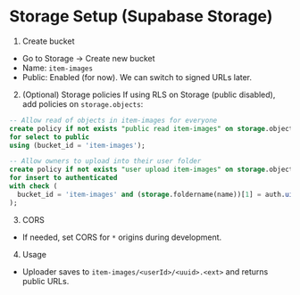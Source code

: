 # Storage Setup (Supabase Storage)

1) Create bucket
- Go to Storage → Create new bucket
- Name: `item-images`
- Public: Enabled (for now). We can switch to signed URLs later.

2) (Optional) Storage policies
If using RLS on Storage (public disabled), add policies on `storage.objects`:
```sql
-- Allow read of objects in item-images for everyone
create policy if not exists "public read item-images" on storage.objects
for select to public
using (bucket_id = 'item-images');

-- Allow owners to upload into their user folder
create policy if not exists "user upload item-images" on storage.objects
for insert to authenticated
with check (
  bucket_id = 'item-images' and (storage.foldername(name))[1] = auth.uid()::text
);
```

3) CORS
- If needed, set CORS for `*` origins during development.

4) Usage
- Uploader saves to `item-images/<userId>/<uuid>.<ext>` and returns public URLs.
